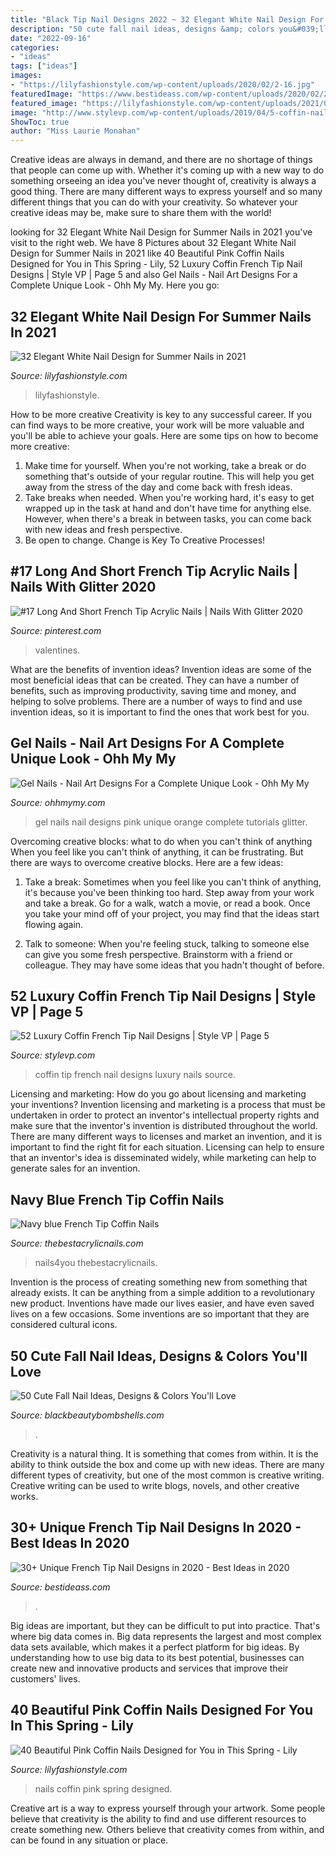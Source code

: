 ```yaml
---
title: "Black Tip Nail Designs 2022 ~ 32 Elegant White Nail Design For Summer Nails In 2021"
description: "50 cute fall nail ideas, designs &amp; colors you&#039;ll love"
date: "2022-09-16"
categories:
- "ideas"
tags: ["ideas"]
images:
- "https://lilyfashionstyle.com/wp-content/uploads/2020/02/2-16.jpg"
featuredImage: "https://www.bestideass.com/wp-content/uploads/2020/02/2-black-and-white-nail-color-240220209562.jpg"
featured_image: "https://lilyfashionstyle.com/wp-content/uploads/2021/05/11.jpg"
image: "http://www.stylevp.com/wp-content/uploads/2019/04/5-coffin-nails-french-tip.jpg"
ShowToc: true
author: "Miss Laurie Monahan"
---
```



Creative ideas are always in demand, and there are no shortage of things that people can come up with. Whether it's coming up with a new way to do something orseeing an idea you've never thought of, creativity is always a good thing. There are many different ways to express yourself and so many different things that you can do with your creativity. So whatever your creative ideas may be, make sure to share them with the world!

	

		
looking for 32 Elegant White Nail Design for Summer Nails in 2021 you've visit to the right web. We have 8 Pictures about 32 Elegant White Nail Design for Summer Nails in 2021 like 40 Beautiful Pink Coffin Nails Designed for You in This Spring - Lily, 52 Luxury Coffin French Tip Nail Designs | Style VP | Page 5 and also Gel Nails - Nail Art Designs For a Complete Unique Look - Ohh My My. Here you go:
		
    
## 32 Elegant White Nail Design For Summer Nails In 2021

<img loading=lazy src="https://lilyfashionstyle.com/wp-content/uploads/2021/05/11.jpg" onerror="this.onerror=null;this.src='https://tse4.mm.bing.net/th?id=OIP.JKvXRf_998t8JW8Vz8qkzAHaLH&amp;pid=15.1';" alt="32 Elegant White Nail Design for Summer Nails in 2021">

_Source: lilyfashionstyle.com_

>lilyfashionstyle. 

	

How to be more creative
Creativity is key to any successful career. If you can find ways to be more creative, your work will be more valuable and you'll be able to achieve your goals. Here are some tips on how to become more creative: 
1. Make time for yourself. When you're not working, take a break or do something that's outside of your regular routine. This will help you get away from the stress of the day and come back with fresh ideas. 
2. Take breaks when needed. When you're working hard, it's easy to get wrapped up in the task at hand and don't have time for anything else. However, when there's a break in between tasks, you can come back with new ideas and fresh perspective. 
3. Be open to change. Change is Key To Creative Processes!

    
## #17 Long And Short French Tip Acrylic Nails | Nails With Glitter 2020

<img loading=lazy src="https://i.pinimg.com/736x/ef/80/ed/ef80eda1731988915f884c17dbf4572f.jpg" onerror="this.onerror=null;this.src='https://tse1.mm.bing.net/th?id=OIP.8jLiEcTJdykMRndUNRiI1gHaHa&amp;pid=15.1';" alt="#17 Long And Short French Tip Acrylic Nails | Nails With Glitter 2020">

_Source: pinterest.com_

>valentines. 

	

What are the benefits of invention ideas?
Invention ideas are some of the most beneficial ideas that can be created. They can have a number of benefits, such as improving productivity, saving time and money, and helping to solve problems. There are a number of ways to find and use invention ideas, so it is important to find the ones that work best for you.

    
## Gel Nails - Nail Art Designs For A Complete Unique Look - Ohh My My

<img loading=lazy src="http://ohhmymy.com/wp-content/uploads/2015/11/Gel_Nails_Pink_Orange_and_White_Design.jpg" onerror="this.onerror=null;this.src='https://tse2.mm.bing.net/th?id=OIP.eiDJTPHGVLHxZ3yks5QNjQHaJ6&amp;pid=15.1';" alt="Gel Nails - Nail Art Designs For a Complete Unique Look - Ohh My My">

_Source: ohhmymy.com_

>gel nails nail designs pink unique orange complete tutorials glitter. 

	

Overcoming creative blocks: what to do when you can't think of anything
When you feel like you can't think of anything, it can be frustrating. But there are ways to overcome creative blocks. Here are a few ideas: 
1. Take a break: Sometimes when you feel like you can't think of anything, it's because you've been thinking too hard. Step away from your work and take a break. Go for a walk, watch a movie, or read a book. Once you take your mind off of your project, you may find that the ideas start flowing again.

2. Talk to someone: When you're feeling stuck, talking to someone else can give you some fresh perspective. Brainstorm with a friend or colleague. They may have some ideas that you hadn't thought of before.


    
## 52 Luxury Coffin French Tip Nail Designs | Style VP | Page 5

<img loading=lazy src="http://www.stylevp.com/wp-content/uploads/2019/04/5-coffin-nails-french-tip.jpg" onerror="this.onerror=null;this.src='https://tse1.mm.bing.net/th?id=OIP.Z2ewK5qB4NqJA9u6TGbM7QHaLK&amp;pid=15.1';" alt="52 Luxury Coffin French Tip Nail Designs | Style VP | Page 5">

_Source: stylevp.com_

>coffin tip french nail designs luxury nails source. 

	

Licensing and marketing: How do you go about licensing and marketing your inventions?
Invention licensing and marketing is a process that must be undertaken in order to protect an inventor's intellectual property rights and make sure that the inventor's invention is distributed throughout the world. There are many different ways to licenses and market an invention, and it is important to find the right fit for each situation. Licensing can help to ensure that an inventor's idea is disseminated widely, while marketing can help to generate sales for an invention.

    
## Navy Blue French Tip Coffin Nails

<img loading=lazy src="http://thebestacrylicnails.com/wp-content/uploads/2021/01/french-tip-nails-color-8-370x499.jpg" onerror="this.onerror=null;this.src='https://tse3.mm.bing.net/th?id=OIP.iwXkuMQ73arhmn93E7OHMgAAAA&amp;pid=15.1';" alt="Navy blue French Tip Coffin Nails">

_Source: thebestacrylicnails.com_

>nails4you thebestacrylicnails. 

	

Invention is the process of creating something new from something that already exists. It can be anything from a simple addition to a revolutionary new product. Inventions have made our lives easier, and have even saved lives on a few occasions. Some inventions are so important that they are considered cultural icons.

    
## 50 Cute Fall Nail Ideas, Designs &amp; Colors You&#039;ll Love

<img loading=lazy src="https://blackbeautybombshells.com/wp-content/uploads/2019/09/54511317_190758065227696_3167195973877445309_n1-768x768.jpg" onerror="this.onerror=null;this.src='https://tse2.mm.bing.net/th?id=OIP.un3XrQmahmYCtgKvSOjGrQHaHa&amp;pid=15.1';" alt="50 Cute Fall Nail Ideas, Designs &amp; Colors You&#039;ll Love">

_Source: blackbeautybombshells.com_

>. 

	

Creativity is a natural thing. It is something that comes from within. It is the ability to think outside the box and come up with new ideas. There are many different types of creativity, but one of the most common is creative writing. Creative writing can be used to write blogs, novels, and other creative works.

    
## 30+ Unique French Tip Nail Designs In 2020 - Best Ideas In 2020

<img loading=lazy src="https://www.bestideass.com/wp-content/uploads/2020/02/2-black-and-white-nail-color-240220209562.jpg" onerror="this.onerror=null;this.src='https://tse2.mm.bing.net/th?id=OIP.4XCAhHec0Ig5J5zvr_j94QHaLH&amp;pid=15.1';" alt="30+ Unique French Tip Nail Designs in 2020 - Best Ideas in 2020">

_Source: bestideass.com_

>. 

	

Big ideas are important, but they can be difficult to put into practice. That's where big data comes in. Big data represents the largest and most complex data sets available, which makes it a perfect platform for big ideas. By understanding how to use big data to its best potential, businesses can create new and innovative products and services that improve their customers' lives.

    
## 40 Beautiful Pink Coffin Nails Designed For You In This Spring - Lily

<img loading=lazy src="https://lilyfashionstyle.com/wp-content/uploads/2020/02/2-16.jpg" onerror="this.onerror=null;this.src='https://tse3.mm.bing.net/th?id=OIP.eAb9zD71oiVFamsubcN8mwHaKi&amp;pid=15.1';" alt="40 Beautiful Pink Coffin Nails Designed for You in This Spring - Lily">

_Source: lilyfashionstyle.com_

>nails coffin pink spring designed. 

	

Creative art is a way to express yourself through your artwork. Some people believe that creativity is the ability to find and use different resources to create something new. Others believe that creativity comes from within, and can be found in any situation or place.

